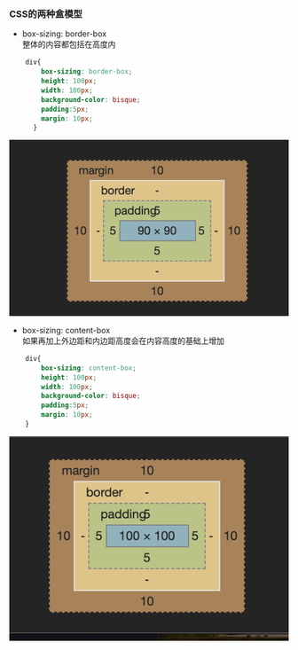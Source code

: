 ### CSS的两种盒模型<br>
* box-sizing: border-box<br>
整体的内容都包括在高度内<br>

```css
    div{
        box-sizing: border-box;
        height: 100px;
        width: 100px;
        background-color: bisque;
        padding:5px;
        margin: 10px;
      }
``` 
![](https://github.com/wangxinyu123/SKill/blob/master/CSS/img/border-box.png)<br>
* box-sizing: content-box<br>
如果再加上外边距和内边距高度会在内容高度的基础上增加<br>

```css
    div{
        box-sizing: content-box;
        height: 100px;
        width: 100px;
        background-color: bisque;
        padding:5px;
        margin: 10px;
    }

```   

![](https://github.com/wangxinyu123/SKill/blob/master/CSS/img/content-box.png)
